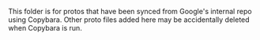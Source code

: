 This folder is for protos that have been synced from Google's internal repo using Copybara. Other proto files added here may be accidentally deleted when Copybara is run.
